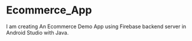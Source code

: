 # Ecommerce_App
I am creating An Ecommerce Demo App using Firebase backend server in Android Studio with Java.
